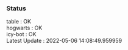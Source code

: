 ### Status


table : OK  
hogwarts : OK  
icy-bot : OK  
Latest Update : 2022-05-06 14:08:49.959959

